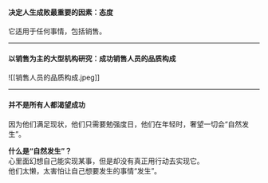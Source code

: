 #### 决定人生成败最重要的因素：态度
它适用于任何事情，包括销售。
      
*****
	  
#### 以销售为主的大型机构研究：成功销售人员的品质构成
![[销售人员的品质构成.jpeg]]
    
****
     
#### 并不是所有人都渴望成功
因为他们满足现状，他们只需要勉强度日，他们在年轻时，奢望一切会“自然发生”。    
     
**什么是“自然发生”？**     
心里面幻想自己能实现某事，但是却没有真正用行动去实现它。    
他们太懒，太害怕让自己想要发生的事情“发生”。